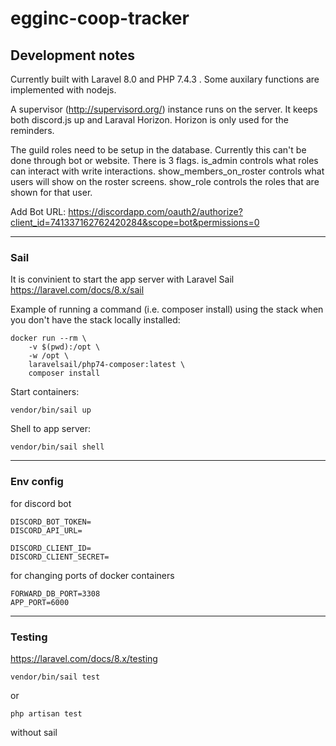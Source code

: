 # egginc-coop-tracker

## Development notes

Currently built with Laravel 8.0 and PHP 7.4.3 . Some auxilary functions are implemented with nodejs.

A supervisor (http://supervisord.org/) instance runs on the server. It keeps both discord.js up and Laraval Horizon. Horizon is only used for the reminders.

The guild roles need to be setup in the database. Currently this can't be done through bot or website. There is 3 flags. is_admin controls what roles can interact with write interactions. show_members_on_roster controls what users will show on the roster screens. show_role controls the roles that are shown for that user.

Add Bot URL:
https://discordapp.com/oauth2/authorize?client_id=741337162762420284&scope=bot&permissions=0

----------

### Sail

It is convinient to start the app server with Laravel Sail  
https://laravel.com/docs/8.x/sail

Example of running a command (i.e. composer install) using the stack when you don't have the stack locally installed:

```
docker run --rm \
    -v $(pwd):/opt \
    -w /opt \
    laravelsail/php74-composer:latest \
    composer install
```

Start containers:

``vendor/bin/sail up``

Shell to app server:

``vendor/bin/sail shell``

-----------

### Env config

for discord bot

```
DISCORD_BOT_TOKEN=
DISCORD_API_URL=

DISCORD_CLIENT_ID=
DISCORD_CLIENT_SECRET=
```

for changing ports of docker containers

```
FORWARD_DB_PORT=3308
APP_PORT=6000
```

-------

### Testing

https://laravel.com/docs/8.x/testing

``vendor/bin/sail test``

or

``php artisan test``

without sail
